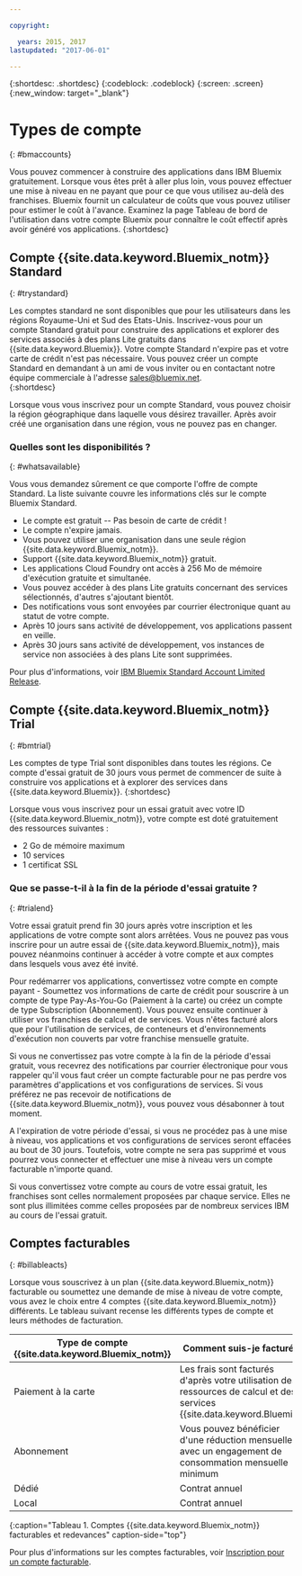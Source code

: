 ```yaml
---

copyright:

  years: 2015, 2017
lastupdated: "2017-06-01"

---
```


{:shortdesc: .shortdesc}
{:codeblock: .codeblock}
{:screen: .screen}
{:new_window: target="_blank"}

# Types de compte
{: #bmaccounts}

Vous pouvez commencer à construire des applications dans IBM Bluemix gratuitement. Lorsque vous êtes prêt à aller plus loin, vous pouvez effectuer une mise à niveau en ne payant que pour ce que vous utilisez au-delà des franchises. Bluemix fournit un calculateur de coûts que vous pouvez utiliser pour estimer le coût à l'avance. Examinez la page Tableau de bord de l'utilisation dans votre compte Bluemix pour connaître le coût effectif après avoir généré vos applications.
{:shortdesc}

## Compte {{site.data.keyword.Bluemix_notm}} Standard
{: #trystandard}

Les comptes standard ne sont disponibles que pour les utilisateurs dans les régions Royaume-Uni et Sud des Etats-Unis. Inscrivez-vous pour un compte Standard gratuit pour construire des applications et explorer des services associés à des plans Lite gratuits dans {{site.data.keyword.Bluemix}}. Votre compte Standard n'expire pas et votre carte de crédit n'est pas nécessaire. Vous pouvez créer un compte Standard en demandant à un ami de vous inviter ou en contactant notre équipe commerciale à l'adresse sales@bluemix.net.  
{:shortdesc}

Lorsque vous vous inscrivez pour un compte Standard, vous pouvez choisir la région géographique dans laquelle vous désirez travailler. Après avoir créé une organisation dans une région, vous ne pouvez pas en changer. 

### Quelles sont les disponibilités ? 
{: #whatsavailable}

Vous vous demandez sûrement ce que comporte l'offre de compte Standard. La liste suivante couvre les informations clés sur le compte Bluemix Standard.
  * Le compte est gratuit -- Pas besoin de carte de crédit !
  * Le compte n'expire jamais. 
  * Vous pouvez utiliser une organisation dans une seule région {{site.data.keyword.Bluemix_notm}}.
  * Support {{site.data.keyword.Bluemix_notm}} gratuit.
  * Les applications Cloud Foundry ont accès à 256 Mo de mémoire d'exécution gratuite et simultanée.
  * Vous pouvez accéder à des plans Lite gratuits concernant des services sélectionnés, d'autres s'ajoutant bientôt.
  * Des notifications vous sont envoyées par courrier électronique quant au statut de votre compte.
  * Après 10 jours sans activité de développement, vos applications passent en veille.
  * Après 30 jours sans activité de développement, vos instances de service non associées à des plans Lite sont supprimées.

Pour plus d'informations, voir [IBM Bluemix Standard Account Limited Release](/docs/pricing/standard_account.html#betaintro).

## Compte {{site.data.keyword.Bluemix_notm}} Trial
{: #bmtrial}

Les comptes de type Trial sont disponibles dans toutes les régions. Ce compte d'essai gratuit de 30 jours vous permet de commencer de suite à construire vos applications et à explorer des services dans {{site.data.keyword.Bluemix}}.
{:shortdesc}

Lorsque vous vous inscrivez pour un essai gratuit avec votre ID {{site.data.keyword.Bluemix_notm}}, votre compte est doté gratuitement des ressources suivantes :

* 2 Go de mémoire maximum
* 10 services
* 1 certificat SSL

### Que se passe-t-il à la fin de la période d'essai gratuite ? 
{: #trialend}

Votre essai gratuit prend fin 30 jours après votre inscription et les applications de votre compte sont alors arrêtées. Vous ne pouvez pas vous inscrire pour un autre essai de {{site.data.keyword.Bluemix_notm}}, mais pouvez néanmoins continuer à accéder à votre compte et aux comptes dans lesquels vous avez été invité. 

Pour redémarrer vos applications, convertissez votre compte en compte payant - Soumettez vos informations de carte de crédit pour souscrire à un compte de type Pay-As-You-Go (Paiement à la carte) ou créez un compte de type Subscription (Abonnement). Vous pouvez ensuite continuer à utiliser vos franchises de calcul et de services. Vous n'êtes facturé alors que pour l'utilisation de services, de conteneurs et d'environnements d'exécution non couverts par votre franchise mensuelle gratuite.

Si vous ne convertissez pas votre compte à la fin de la période d'essai gratuit, vous recevrez des notifications par courrier électronique pour vous rappeler qu'il vous faut créer un compte facturable pour ne pas perdre vos paramètres d'applications et vos configurations de services. Si vous préférez ne pas recevoir de notifications de {{site.data.keyword.Bluemix_notm}}, vous pouvez vous désabonner à tout moment.

A l'expiration de votre période d'essai, si vous ne procédez pas à une mise à niveau, vos applications et vos configurations de services seront effacées au bout de 30 jours. Toutefois, votre compte ne sera pas supprimé et vous pourrez vous connecter et effectuer une mise à niveau vers un compte facturable n'importe quand. 

Si vous convertissez votre compte au cours de votre essai gratuit, les franchises sont celles normalement proposées par chaque service. Elles
ne sont plus illimitées comme celles proposées par de nombreux services IBM au cours de l'essai gratuit.

## Comptes facturables
{: #billableacts}

Lorsque vous souscrivez à un plan {{site.data.keyword.Bluemix_notm}} facturable ou soumettez une demande de mise à niveau de votre compte, vous avez le choix entre 4 comptes {{site.data.keyword.Bluemix_notm}} différents. Le tableau suivant recense les différents types de compte et leurs méthodes de facturation. 

|Type de compte {{site.data.keyword.Bluemix_notm}} |	Comment suis-je facturé ? |
|------------------|-----------------------|
|Paiement à la carte |	Les frais sont facturés d'après votre utilisation des ressources de calcul et des services {{site.data.keyword.Bluemix}} |
|Abonnement | Vous pouvez bénéficier d'une réduction mensuelle avec un engagement de consommation mensuelle minimum |
|Dédié | Contrat annuel |
|Local |	Contrat annuel |
{:caption="Tableau 1. Comptes {{site.data.keyword.Bluemix_notm}} facturables et redevances" caption-side="top"}

Pour plus d'informations sur les comptes facturables, voir [Inscription pour un compte facturable](/docs/pricing/billable.html#billable).
